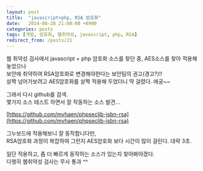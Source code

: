 ```yaml
---
layout: post
title:  "javascript+php, RSA 암호화"
date:   2014-08-28 21:00:00 +0900
categories: posts
tags: [개발, 암호화, 웹취약성, javascript, php, RSA]
redirect_from: /posts/21
---
```

웹 취약성 검사에서 javascript + php 암호화 소스를 찾던 중, AES소스를 찾아 적용해 놓았으나  
보안에 취약하여 RSA암호화로 변경해야한다는 보안팀의 권고(경고?)!!  
살짝 넘어가보려고 AES암호화를 살짝 적용해 두었더니 딱 걸렸다.&nbsp;에궁~~

그래서 다시 github를 검색.  
몇가지 소스 테스트 하면서 잘 작동하는 소스 발견...

[https://github.com/mvhaen/phpseclib-jsbn-rsa](https://github.com/mvhaen/phpseclib-jsbn-rsa)

그누보드에 적용해보니 잘 동작합니다만,  
RSA암호화 과정이 복잡하여 그런지 AES암호화 보다 시간이 많이 걸린다. 대략 3초.

일단 적용하고, 좀 더 빠르게 동작하는 소스가 있는지 찾아봐야겠다.  
다행히 웹취약성 검사는 무사 통과 ^^
